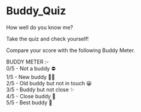 # Buddy_Quiz
How well do you know me?

Take the quiz and check yourself!

Compare your score with the following Buddy Meter.

BUDDY METER :-  
0/5 - Not a buddy ⛔  
1/5 - New buddy 🤝🏻  
2/5 - Old buddy but not in touch 😀  
3/5 - Buddy but not close ✨  
4/5 - Close buddy 🥳  
5/5 - Best buddy 👑  
